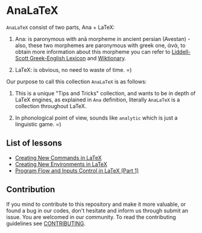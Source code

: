 # AnaLaTeX
`AnaLaTeX` consist of two parts, Ana + LaTeX:
1. Ana: is paronymous with an&#x0101; morpheme in ancient persian (Avestan) - also, these two morphemes are paronymous with greek one, ἀνά, to obtain more information about this morpheme you can refer to [Liddell-Scott Greek-English Lexicon](https://www.perseus.tufts.edu/hopper/text?doc=Perseus:text:1999.04.0057:entry=a\)na/1) and [Wiktionary](https://en.wiktionary.org/wiki/%E1%BC%80%CE%BD%CE%AC).

2. LaTeX: is obvious, no need to waste of time. =)

Our purpose to call this collection `AnaLaTeX` is as follows:
1. This is a unique "Tips and Tricks" collection, and wants to be in depth of LaTeX engines, as explained in `Ana` definition, literally `AnaLaTeX` is a collection throughout LaTeX.

2. In phonological point of view, sounds like `analytic` which is just a linguistic game. =)

## List of lessons
- [Creating New Commands in LaTeX](./src/L1/README.en.md)
- [Creating New Environments in LaTeX](./src/L2/README.en.md)
- [Program Flow and Inputs Control in LaTeX (Part 1)](./src/L3/README.en.md)

## Contribution
If you mind to contribute to this repository and make it more valuable, or found a bug in our codes, don't hesitate and inform us through submit an issue. You are welcomed in our community. To read the contributing guidelines see [CONTRIBUTING](https://github.com/kntupssa/.github/tree/main/CONTRIBUTING.en.md).
